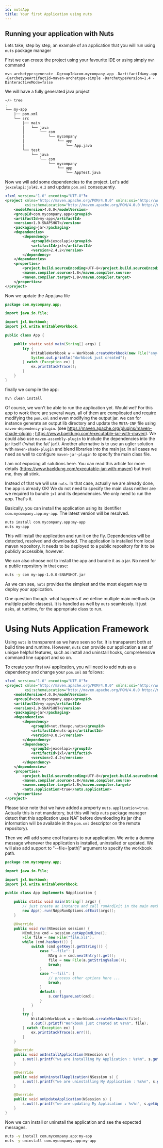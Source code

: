 ```yaml
---
id: nutsApp
title: Your first Application using nuts
---
```



## Running your application with Nuts

Lets take, step by step, an example of an application that you will run using ```nuts``` package manager

First we can create the project using your favourite IDE or using simply `mvn` command

```
mvn archetype:generate -DgroupId=com.mycompany.app -DartifactId=my-app -DarchetypeArtifactId=maven-archetype-simple -DarchetypeVersion=1.4 -DinteractiveMode=false
```

We will have a fully generated java project

```bash
~/> tree
.
└── my-app
    ├── pom.xml
    └── src
        ├── main
        │   └── java
        │       └── com
        │           └── mycompany
        │               └── app
        │                   └── App.java
        └── test
            └── java
                └── com
                    └── mycompany
                        └── app
                            └── AppTest.java

```

Now we will add some dependencies to the project. Let's add `jexcelapi:jxl#2.4.2` and update `pom.xml` consequently.

```xml
<?xml version="1.0" encoding="UTF-8"?>
<project xmlns="http://maven.apache.org/POM/4.0.0" xmlns:xsi="http://www.w3.org/2001/XMLSchema-instance"
         xsi:schemaLocation="http://maven.apache.org/POM/4.0.0 http://maven.apache.org/xsd/maven-4.0.0.xsd">
    <modelVersion>4.0.0</modelVersion>
    <groupId>com.mycompany.app</groupId>
    <artifactId>my-app</artifactId>
    <version>1.0-SNAPSHOT</version>
    <packaging>jar</packaging>
    <dependencies>
        <dependency>
            <groupId>jexcelapi</groupId>
            <artifactId>jxl</artifactId>
            <version>2.4.2</version>
        </dependency>
    </dependencies>
    <properties>
        <project.build.sourceEncoding>UTF-8</project.build.sourceEncoding>
        <maven.compiler.source>1.8</maven.compiler.source>
        <maven.compiler.target>1.8</maven.compiler.target>
    </properties>
</project> 
```

Now we update the App.java file

```java
package com.mycompany.app;

import java.io.File;

import jxl.Workbook;
import jxl.write.WritableWorkbook;

public class App {

    public static void main(String[] args) {
        try {
            WritableWorkbook w = Workbook.createWorkbook(new File("any-file.xls"));
            System.out.println("Workbook just created");
        } catch (Exception ex) {
            ex.printStackTrace();
        }
    }
}

```

finally we compile the app:

```bash
mvn clean install
```

Of course, we won't be able to run the application yet. Would we? For this app to work there are several ways, all of
them are complicated and require modifying the `pom.xml`  and even modifying the output jar. we can for instance generate an
output lib directory and update the `META-INF` file using `maven-dependency-plugin`.
(see https://maven.apache.org/plugins/maven-shade-plugin ; https://www.baeldung.com/executable-jar-with-maven). We
could also use `maven-assembly-plugin` to include the dependencies into the jar itself ('what the fat' jar!).
Another alternative is to use an uglier solution with ```maven-shade-plugin``` and blend libraries into the main jar. In
all cases we need as well to configure `maven-jar-plugin` to specify the main class file.

I am not exposing all solutions here. You can read this article for more
details (https://www.baeldung.com/executable-jar-with-maven) but trust me, they all stink.

Instead of that we will use `nuts`. In that case, actually we are already done, the app is already OK! We do not need
to specify the main class neither are we required to bundle `jxl` and its dependencies. We only need to run the app.
That's it.

Basically, you can install the application using its identifier `com.mycompany.app:my-app`. The latest version will be resolved.

```bash
nuts install com.mycompany.app:my-app
nuts my-app
```

This will install the application and run it on the fly. Dependencies will be detected, resolved and downloaded. The
application is installed from local maven repository. It needs to be deployed to a public repository for it to be
publicly accessible, however.

We can also choose not to install the app and bundle it as a jar. No need for a public repository in that case:

```bash
nuts -y com my-app-1.0.0-SNAPSHOT.jar
```

As we can see, `nuts` provides the simplest and the most elegant way to deploy your application.

One question though. what happens if we define multiple main methods (in multiple public classes). It is handled as well
by ```nuts``` seamlessly. It just asks, at runtime, for the appropriate class to run.

# Using Nuts Application Framework

Using ```nuts``` is transparent as we have seen so far. It is transparent both at build time and runtime.
However, ```nuts``` can provide our application a set of unique helpful features, such as install and uninstall hooks,
comprehensive command line support and so on.

To create your first ```NAF``` application, you will need to add nuts as a dependency and change your `pom.xml` as follows:

```xml
<?xml version="1.0" encoding="UTF-8"?>
<project xmlns="http://maven.apache.org/POM/4.0.0" xmlns:xsi="http://www.w3.org/2001/XMLSchema-instance"
         xsi:schemaLocation="http://maven.apache.org/POM/4.0.0 http://maven.apache.org/xsd/maven-4.0.0.xsd">
    <modelVersion>4.0.0</modelVersion>
    <groupId>com.mycompany.app</groupId>
    <artifactId>my-app</artifactId>
    <version>1.0-SNAPSHOT</version>
    <packaging>jar</packaging>
    <dependencies>
        <dependency>
            <groupId>net.thevpc.nuts</groupId>
            <artifactId>nuts-api</artifactId>
            <version>0.8.5</version>
        </dependency>
        <dependency>
            <groupId>jexcelapi</groupId>
            <artifactId>jxl</artifactId>
            <version>2.4.2</version>
        </dependency>
    </dependencies>
    <properties>
        <project.build.sourceEncoding>UTF-8</project.build.sourceEncoding>
        <maven.compiler.source>1.8</maven.compiler.source>
        <maven.compiler.target>1.8</maven.compiler.target>
        <nuts.application>true</nuts.application>
    </properties>
</project> 
```
Please take note that we have added a property `nuts.application=true`. 
Actually this is not mandatory, but this will help ```nuts``` package manager detect that this application uses NAF before downloading its jar (the information will be available in the ```pom.xml``` descriptor on the remote repository).

Then we will add some cool features to our application. We write a dummy message whenever the application is installed, uninstalled or updated.
We will also add support to "--file=[path]" argument to specify the workbook path.

```java
package com.mycompany.app;

import java.io.File;

import jxl.Workbook;
import jxl.write.WritableWorkbook;

public class App implements NApplication {

    public static void main(String[] args) {
        // just create an instance and call runAndExit in the main method
        new App().run(NAppRunOptions.ofExit(args));
    }

    @Override
    public void run(NSession session) {
        NCmdLine cmd = session.getAppCmdLine();
        File file = new File("file.xls");
        while (cmd.hasNext()) {
            switch (cmd.getKey().getString()) {
                case "--file": {
                    NArg a = cmd.nextEntry().get();
                    file = new File(a.getStringValue());
                    break;
                }
                case "--fill": {
                    // process other options here ...
                    break;
                }
                default: {
                    s.configureLast(cmd);
                }
            }
        }
        try {
            WritableWorkbook w = Workbook.createWorkbook(file);
            s.out().printf("Workbook just created at %s%n", file);
        } catch (Exception ex) {
            ex.printStackTrace(s.err());
        }
    }

    @Override
    public void onInstallApplication(NSession s) {
        s.out().printf("we are installing My Application : %s%n", s.getAppId());
    }

    @Override
    public void onUninstallApplication(NSession s) {
        s.out().printf("we are uninstalling My Application : %s%n", s.getAppId());
    }

    @Override
    public void onUpdateApplication(NSession s) {
        s.out().printf("we are updating My Application : %s%n", s.getAppId());
    }
}

```

Now we can install or uninstall the application and see the expected messages.

```bash
nuts -y install com.mycompany.app:my-app
nuts -y uninstall com.mycompany.app:my-app
```



